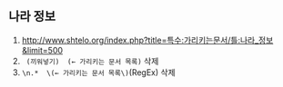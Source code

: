 #
## 나라 정보
1. http://www.shtelo.org/index.php?title=특수:가리키는문서/틀:나라_정보&limit=500
1. ` (끼워넣기) ‎ (← 가리키는 문서 목록)` 삭제
1. `\n.* ‎ \(← 가리키는 문서 목록\)`(RegEx) 삭제
